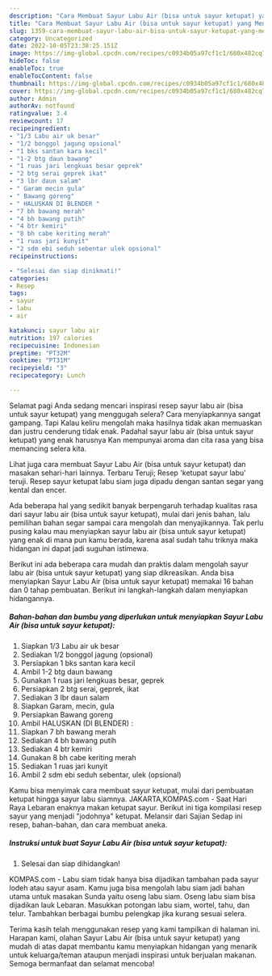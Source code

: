 ```yaml
---
description: "Cara Membuat Sayur Labu Air (bisa untuk sayur ketupat) yang Menggugah Selera, Buat Buka Puasa}"
title: "Cara Membuat Sayur Labu Air (bisa untuk sayur ketupat) yang Menggugah Selera, Buat Buka Puasa}"
slug: 1359-cara-membuat-sayur-labu-air-bisa-untuk-sayur-ketupat-yang-menggugah-selera-buat-buka-puasa
category: Uncategorized
date: 2022-10-05T23:38:25.151Z
image: https://img-global.cpcdn.com/recipes/c0934b05a97cf1c1/680x482cq70/sayur-labu-air-bisa-untuk-sayur-ketupat-foto-resep-utama.jpg
hideToc: false
enableToc: true
enableTocContent: false
thumbnail: https://img-global.cpcdn.com/recipes/c0934b05a97cf1c1/680x482cq70/sayur-labu-air-bisa-untuk-sayur-ketupat-foto-resep-utama.jpg
cover: https://img-global.cpcdn.com/recipes/c0934b05a97cf1c1/680x482cq70/sayur-labu-air-bisa-untuk-sayur-ketupat-foto-resep-utama.jpg
author: Admin
authorAv: notfound
ratingvalue: 3.4
reviewcount: 17
recipeingredient:
- "1/3 Labu air uk besar"
- "1/2 bonggol jagung opsional"
- "1 bks santan kara kecil"
- "1-2 btg daun bawang"
- "1 ruas jari lengkuas besar geprek"
- "2 btg serai geprek ikat"
- "3 lbr daun salam"
- " Garam mecin gula"
- " Bawang goreng"
- " HALUSKAN DI BLENDER "
- "7 bh bawang merah"
- "4 bh bawang putih"
- "4 btr kemiri"
- "8 bh cabe keriting merah"
- "1 ruas jari kunyit"
- "2 sdm ebi seduh sebentar ulek opsional"
recipeinstructions:

- "Selesai dan siap dinikmati!"
categories:
- Resep
tags:
- sayur
- labu
- air

katakunci: sayur labu air 
nutrition: 197 calories
recipecuisine: Indonesian
preptime: "PT32M"
cooktime: "PT31M"
recipeyield: "3"
recipecategory: Lunch

---
```



Selamat pagi Anda sedang mencari inspirasi resep sayur labu air (bisa untuk sayur ketupat) yang menggugah selera? Cara menyiapkannya sangat gampang. Tapi Kalau keliru mengolah maka hasilnya tidak akan memuaskan dan justru cenderung tidak enak. Padahal sayur labu air (bisa untuk sayur ketupat) yang enak harusnya Kan mempunyai aroma dan cita rasa yang bisa memancing selera kita.


Lihat juga cara membuat Sayur Labu Air (bisa untuk sayur ketupat) dan masakan sehari-hari lainnya. Terbaru Teruji; Resep &#39;ketupat sayur labu&#39; teruji. Resep sayur ketupat labu siam juga dipadu dengan santan segar yang kental dan encer.

Ada beberapa hal yang sedikit banyak berpengaruh terhadap kualitas rasa dari sayur labu air (bisa untuk sayur ketupat), mulai dari jenis bahan, lalu pemilihan bahan segar sampai cara mengolah dan menyajikannya. Tak perlu pusing kalau mau menyiapkan sayur labu air (bisa untuk sayur ketupat) yang enak di mana pun kamu berada, karena asal sudah tahu triknya maka hidangan ini dapat jadi suguhan istimewa.


Berikut ini ada beberapa cara mudah dan praktis dalam mengolah sayur labu air (bisa untuk sayur ketupat) yang siap dikreasikan. Anda bisa menyiapkan Sayur Labu Air (bisa untuk sayur ketupat) memakai 16 bahan dan 0 tahap pembuatan. Berikut ini langkah-langkah dalam menyiapkan hidangannya.

<!--inarticleads1-->

##### Bahan-bahan dan bumbu yang diperlukan untuk menyiapkan Sayur Labu Air (bisa untuk sayur ketupat):

1. Siapkan 1/3 Labu air uk besar
1. Sediakan 1/2 bonggol jagung (opsional)
1. Persiapkan 1 bks santan kara kecil
1. Ambil 1-2 btg daun bawang
1. Gunakan 1 ruas jari lengkuas besar, geprek
1. Persiapkan 2 btg serai, geprek, ikat
1. Sediakan 3 lbr daun salam
1. Siapkan  Garam, mecin, gula
1. Persiapkan  Bawang goreng
1. Ambil  HALUSKAN (DI BLENDER) :
1. Siapkan 7 bh bawang merah
1. Sediakan 4 bh bawang putih
1. Sediakan 4 btr kemiri
1. Gunakan 8 bh cabe keriting merah
1. Sediakan 1 ruas jari kunyit
1. Ambil 2 sdm ebi seduh sebentar, ulek (opsional)


Kamu bisa menyimak cara membuat sayur ketupat, mulai dari pembuatan ketupat hingga sayur labu siamnya. JAKARTA,KOMPAS.com - Saat Hari Raya Lebaran enaknya makan ketupat sayur. Berikut ini tiga kompilasi resep sayur yang menjadi &#34;jodohnya&#34; ketupat. Melansir dari Sajian Sedap ini resep, bahan-bahan, dan cara membuat aneka. 

<!--inarticleads2-->

##### Instruksi untuk buat Sayur Labu Air (bisa untuk sayur ketupat):


1. Selesai dan siap dihidangkan!

KOMPAS.com - Labu siam tidak hanya bisa dijadikan tambahan pada sayur lodeh atau sayur asam. Kamu juga bisa mengolah labu siam jadi bahan utama untuk masakan Sunda yaitu oseng labu siam. Oseng labu siam bisa dijadikan lauk Lebaran. Masukkan potongan labu siam, wortel, tahu, dan telur. Tambahkan berbagai bumbu pelengkap jika kurang sesuai selera. 

Terima kasih telah menggunakan resep yang kami tampilkan di halaman ini. Harapan kami, olahan Sayur Labu Air (bisa untuk sayur ketupat) yang mudah di atas dapat membantu kamu menyiapkan hidangan yang menarik untuk keluarga/teman ataupun menjadi inspirasi untuk berjualan makanan. Semoga bermanfaat dan selamat mencoba!
